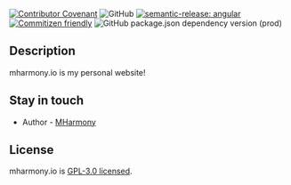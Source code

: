 [![Contributor Covenant](https://img.shields.io/badge/Contributor%20Covenant-2.1-4baaaa.svg)](CODE_OF_CONDUCT.md)
![GitHub](https://img.shields.io/github/license/MHarmony/mharmony.io)
[![semantic-release: angular](https://img.shields.io/badge/semantic--release-angular-e10079?logo=semantic-release)](https://github.com/semantic-release/semantic-release)
[![Commitizen friendly](https://img.shields.io/badge/commitizen-friendly-brightgreen.svg)](http://commitizen.github.io/cz-cli/)
![GitHub package.json dependency version (prod)](https://img.shields.io/github/package-json/dependency-version/MHarmony/mharmony.io/@angular/core)

## Description

mharmony.io is my personal website!

## Stay in touch

- Author - [MHarmony](https://mharmony.io)

## License

mharmony.io is [GPL-3.0 licensed](LICENSE.md).
